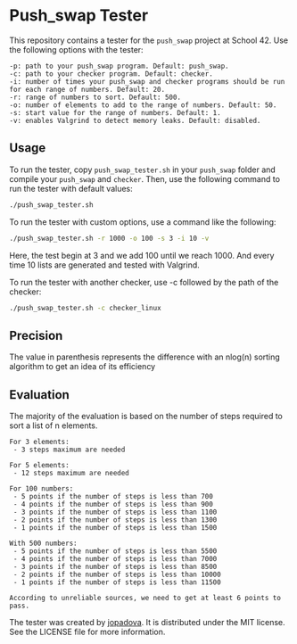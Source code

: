 # Push_swap Tester

This repository contains a tester for the `push_swap` project at School 42. Use the following options with the tester:

	-p: path to your push_swap program. Default: push_swap.
	-c: path to your checker program. Default: checker.
	-i: number of times your push_swap and checker programs should be run for each range of numbers. Default: 20.
	-r: range of numbers to sort. Default: 500.
	-o: number of elements to add to the range of numbers. Default: 50.
	-s: start value for the range of numbers. Default: 1.
	-v: enables Valgrind to detect memory leaks. Default: disabled.
## Usage
To run the tester, copy `push_swap_tester.sh` in your `push_swap` folder and compile your `push_swap` and `checker`. Then, use the following command to run the tester with default values:

```bash
./push_swap_tester.sh
```
To run the tester with custom options, use a command like the following:

```bash
./push_swap_tester.sh -r 1000 -o 100 -s 3 -i 10 -v
```
Here, the test begin at 3 and we add 100 until we reach 1000. And every time 10 lists are generated and tested with Valgrind.

To run the tester with another checker, use -c followed by the path of the checker:

```bash
./push_swap_tester.sh -c checker_linux
```
## Precision
The value in parenthesis represents the difference with an nlog(n) sorting algorithm to get an idea of its efficiency 

## Evaluation
The majority of the evaluation is based on the number of steps required to sort a list of n elements.

	For 3 elements:
	 - 3 steps maximum are needed
	
	For 5 elements:
	 - 12 steps maximum are needed

	For 100 numbers:
	 - 5 points if the number of steps is less than 700
	 - 4 points if the number of steps is less than 900
	 - 3 points if the number of steps is less than 1100
	 - 2 points if the number of steps is less than 1300
	 - 1 points if the number of steps is less than 1500

	With 500 numbers:
	 - 5 points if the number of steps is less than 5500
	 - 4 points if the number of steps is less than 7000
	 - 3 points if the number of steps is less than 8500
	 - 2 points if the number of steps is less than 10000
	 - 1 points if the number of steps is less than 11500

	According to unreliable sources, we need to get at least 6 points to pass.

The tester was created by [jopadova](https://profile.intra.42.fr/users/jopadova). It is distributed under the MIT license. See the LICENSE file for more information.
